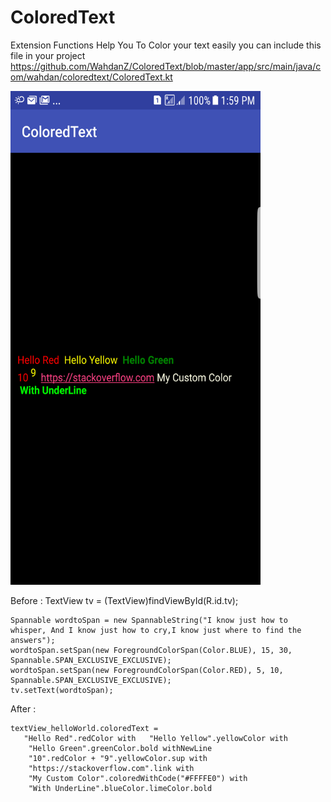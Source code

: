 # ColoredText

Extension Functions Help You To Color your text easily 
you can include this file in your project 
https://github.com/WahdanZ/ColoredText/blob/master/app/src/main/java/com/wahdan/coloredtext/ColoredText.kt

<img src="https://github.com/WahdanZ/ColoredText/blob/master/Screenshot.png" width="400" height="790">



Before :
          TextView tv = (TextView)findViewById(R.id.tv);

    Spannable wordtoSpan = new SpannableString("I know just how to whisper, And I know just how to cry,I know just where to find the answers");        
    wordtoSpan.setSpan(new ForegroundColorSpan(Color.BLUE), 15, 30, Spannable.SPAN_EXCLUSIVE_EXCLUSIVE);
    wordtoSpan.setSpan(new ForegroundColorSpan(Color.RED), 5, 10, Spannable.SPAN_EXCLUSIVE_EXCLUSIVE);
    tv.setText(wordtoSpan);
    
After :

               
    textView_helloWorld.coloredText =
       "Hello Red".redColor with   "Hello Yellow".yellowColor with
        "Hello Green".greenColor.bold withNewLine
        "10".redColor + "9".yellowColor.sup with
        "https://stackoverflow.com".link with
        "My Custom Color".coloredWithCode("#FFFFE0") with
        "With UnderLine".blueColor.limeColor.bold
                
 
